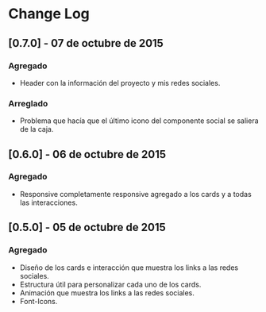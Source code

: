 # Change Log

## [0.7.0] - 07 de octubre de 2015
### Agregado
- Header con la información del proyecto y mis redes sociales.

### Arreglado
- Problema que hacía que el último icono del componente social se saliera de la
  caja.

## [0.6.0] - 06 de octubre de 2015
### Agregado
- Responsive completamente responsive agregado a los cards y a todas las
  interacciones.

## [0.5.0] - 05 de octubre de 2015
### Agregado
- Diseño de los cards e interacción que muestra los links a las redes sociales.
- Estructura útil para personalizar cada uno de los cards.
- Animación que muestra los links a las redes sociales.
- Font-Icons.
